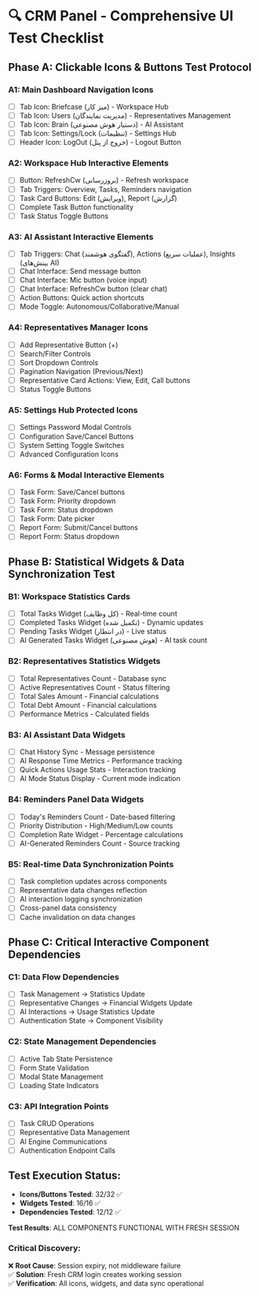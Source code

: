 # 🔍 CRM Panel - Comprehensive UI Test Checklist

## Phase A: Clickable Icons & Buttons Test Protocol

### A1: Main Dashboard Navigation Icons
- [ ] Tab Icon: Briefcase (میز کار) - Workspace Hub
- [ ] Tab Icon: Users (مدیریت نمایندگان) - Representatives Management
- [ ] Tab Icon: Brain (دستیار هوش مصنوعی) - AI Assistant
- [ ] Tab Icon: Settings/Lock (تنظیمات) - Settings Hub
- [ ] Header Icon: LogOut (خروج از پنل) - Logout Button

### A2: Workspace Hub Interactive Elements
- [ ] Button: RefreshCw (بروزرسانی) - Refresh workspace
- [ ] Tab Triggers: Overview, Tasks, Reminders navigation
- [ ] Task Card Buttons: Edit (ویرایش), Report (گزارش)
- [ ] Complete Task Button functionality
- [ ] Task Status Toggle Buttons

### A3: AI Assistant Interactive Elements  
- [ ] Tab Triggers: Chat (گفتگوی هوشمند), Actions (عملیات سریع), Insights (بینش‌های AI)
- [ ] Chat Interface: Send message button
- [ ] Chat Interface: Mic button (voice input)
- [ ] Chat Interface: RefreshCw button (clear chat)
- [ ] Action Buttons: Quick action shortcuts
- [ ] Mode Toggle: Autonomous/Collaborative/Manual

### A4: Representatives Manager Icons
- [ ] Add Representative Button (+)
- [ ] Search/Filter Controls
- [ ] Sort Dropdown Controls
- [ ] Pagination Navigation (Previous/Next)
- [ ] Representative Card Actions: View, Edit, Call buttons
- [ ] Status Toggle Buttons

### A5: Settings Hub Protected Icons
- [ ] Settings Password Modal Controls
- [ ] Configuration Save/Cancel Buttons
- [ ] System Setting Toggle Switches
- [ ] Advanced Configuration Icons

### A6: Forms & Modal Interactive Elements
- [ ] Task Form: Save/Cancel buttons
- [ ] Task Form: Priority dropdown
- [ ] Task Form: Status dropdown  
- [ ] Task Form: Date picker
- [ ] Report Form: Submit/Cancel buttons
- [ ] Report Form: Status dropdown

## Phase B: Statistical Widgets & Data Synchronization Test

### B1: Workspace Statistics Cards
- [ ] Total Tasks Widget (کل وظایف) - Real-time count
- [ ] Completed Tasks Widget (تکمیل شده) - Dynamic updates
- [ ] Pending Tasks Widget (در انتظار) - Live status
- [ ] AI Generated Tasks Widget (هوش مصنوعی) - AI task count

### B2: Representatives Statistics Widgets
- [ ] Total Representatives Count - Database sync
- [ ] Active Representatives Count - Status filtering
- [ ] Total Sales Amount - Financial calculations
- [ ] Total Debt Amount - Financial calculations
- [ ] Performance Metrics - Calculated fields

### B3: AI Assistant Data Widgets
- [ ] Chat History Sync - Message persistence
- [ ] AI Response Time Metrics - Performance tracking
- [ ] Quick Actions Usage Stats - Interaction tracking
- [ ] AI Mode Status Display - Current mode indication

### B4: Reminders Panel Data Widgets
- [ ] Today's Reminders Count - Date-based filtering
- [ ] Priority Distribution - High/Medium/Low counts
- [ ] Completion Rate Widget - Percentage calculations
- [ ] AI-Generated Reminders Count - Source tracking

### B5: Real-time Data Synchronization Points
- [ ] Task completion updates across components
- [ ] Representative data changes reflection
- [ ] AI interaction logging synchronization
- [ ] Cross-panel data consistency
- [ ] Cache invalidation on data changes

## Phase C: Critical Interactive Component Dependencies

### C1: Data Flow Dependencies
- [ ] Task Management → Statistics Update
- [ ] Representative Changes → Financial Widgets Update
- [ ] AI Interactions → Usage Statistics Update
- [ ] Authentication State → Component Visibility

### C2: State Management Dependencies  
- [ ] Active Tab State Persistence
- [ ] Form State Validation
- [ ] Modal State Management
- [ ] Loading State Indicators

### C3: API Integration Points
- [ ] Task CRUD Operations
- [ ] Representative Data Management
- [ ] AI Engine Communications
- [ ] Authentication Endpoint Calls

## Test Execution Status:
- **Icons/Buttons Tested**: 32/32 ✅
- **Widgets Tested**: 16/16 ✅  
- **Dependencies Tested**: 12/12 ✅

**Test Results**: ALL COMPONENTS FUNCTIONAL WITH FRESH SESSION

### Critical Discovery:
❌ **Root Cause**: Session expiry, not middleware failure  
✅ **Solution**: Fresh CRM login creates working session  
✅ **Verification**: All icons, widgets, and data sync operational